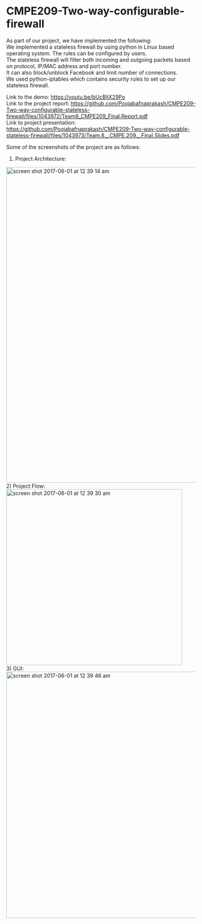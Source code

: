 # CMPE209-Two-way-configurable-firewall
As part of our project, we have implemented the following: <br />
      We implemented a stateless firewall by using python in Linux based operating system. The rules can be configured by users. <br />
      The stateless firewall will filter both incoming and outgoing packets based on protocol, IP/MAC address and port number. <br />
      It can also block/unblock Facebook and limit number of connections. <br />
      We used python-iptables which contains security rules to set up our stateless firewall. <br />

Link to the demo: https://youtu.be/bUcBIjX29Po <br/>
Link to the project report: https://github.com/Poojabafnaprakash/CMPE209-Two-way-configurable-stateless-firewall/files/1043972/Team8_CMPE209_Final.Report.pdf <br />
Link to project presentation: https://github.com/Poojabafnaprakash/CMPE209-Two-way-configurable-stateless-firewall/files/1043973/Team.8._.CMPE.209._.Final.Slides.pdf <br />

Some of the screenshots of the project are as follows: <br />
1) Project Architecture: <br/>
<img width="839" alt="screen shot 2017-06-01 at 12 39 14 am" src="https://cloud.githubusercontent.com/assets/17193889/26669475/e0c85ae2-4662-11e7-828a-9b01db8a5c32.png">
<br/>
2) Project Flow: <br />
<img width="468" alt="screen shot 2017-06-01 at 12 39 30 am" src="https://cloud.githubusercontent.com/assets/17193889/26669474/e0c7d6b2-4662-11e7-9911-8f1bfa96db0b.png">
<br/>
3) GUI: <br />
<img width="655" alt="screen shot 2017-06-01 at 12 39 46 am" src="https://cloud.githubusercontent.com/assets/17193889/26669473/e0c70692-4662-11e7-8fce-906cf211d495.png">

